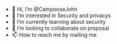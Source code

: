 - 👋 Hi, I’m @CampooseJohn
- 👀 I’m interested in Security and privacys
- 🌱 I’m currently learning about security
- 💞️ I’m looking to collaborate on proposal
- 📫 How to reach me by mailing me

<!---
CampooseJohn/CampooseJohn is a ✨ special ✨ repository because its `README.md` (this file) appears on your GitHub profile.
You can click the Preview link to take a look at your changes.
--->
